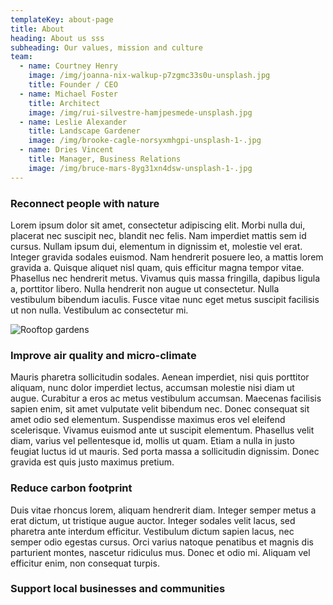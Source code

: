 ```yaml
---
templateKey: about-page
title: About
heading: About us sss
subheading: Our values, mission and culture
team:
  - name: Courtney Henry
    image: /img/joanna-nix-walkup-p7zgmc33s0u-unsplash.jpg
    title: Founder / CEO
  - name: Michael Foster
    title: Architect
    image: /img/rui-silvestre-hamjpesmede-unsplash.jpg
  - name: Leslie Alexander
    title: Landscape Gardener
    image: /img/brooke-cagle-norsyxmhgpi-unsplash-1-.jpg
  - name: Dries Vincent
    title: Manager, Business Relations
    image: /img/bruce-mars-8yg31xn4dsw-unsplash-1-.jpg
---
```

### Reconnect people with nature

Lorem ipsum dolor sit amet, consectetur adipiscing elit. Morbi nulla dui, placerat nec suscipit nec, blandit nec felis. Nam imperdiet mattis sem id cursus. Nullam ipsum dui, elementum in dignissim et, molestie vel erat. Integer gravida sodales euismod. Nam hendrerit posuere leo, a mattis lorem gravida a. Quisque aliquet nisl quam, quis efficitur magna tempor vitae. Phasellus nec hendrerit metus. Vivamus quis massa fringilla, dapibus ligula a, porttitor libero. Nulla hendrerit non augue ut consectetur. Nulla vestibulum bibendum iaculis. Fusce vitae nunc eget metus suscipit facilisis ut non nulla. Vestibulum ac consectetur mi.

![Rooftop gardens](/img/chuttersnap-nxjyzlbnyuq-unsplash.jpg "Rooftop gardens")

### Improve air quality and micro-climate

Mauris pharetra sollicitudin sodales. Aenean imperdiet, nisi quis porttitor aliquam, nunc dolor imperdiet lectus, accumsan molestie nisi diam ut augue. Curabitur a eros ac metus vestibulum accumsan. Maecenas facilisis sapien enim, sit amet vulputate velit bibendum nec. Donec consequat sit amet odio sed elementum. Suspendisse maximus eros vel eleifend scelerisque. Vivamus euismod ante ut suscipit elementum. Phasellus velit diam, varius vel pellentesque id, mollis ut quam. Etiam a nulla in justo feugiat luctus id ut mauris. Sed porta massa a sollicitudin dignissim. Donec gravida est quis justo maximus pretium.

### Reduce carbon footprint

Duis vitae rhoncus lorem, aliquam hendrerit diam. Integer semper metus a erat dictum, ut tristique augue auctor. Integer sodales velit lacus, sed pharetra ante interdum efficitur. Vestibulum dictum sapien lacus, nec semper odio egestas cursus. Orci varius natoque penatibus et magnis dis parturient montes, nascetur ridiculus mus. Donec et odio mi. Aliquam vel efficitur enim, non consequat turpis.

### Support local businesses and communities
